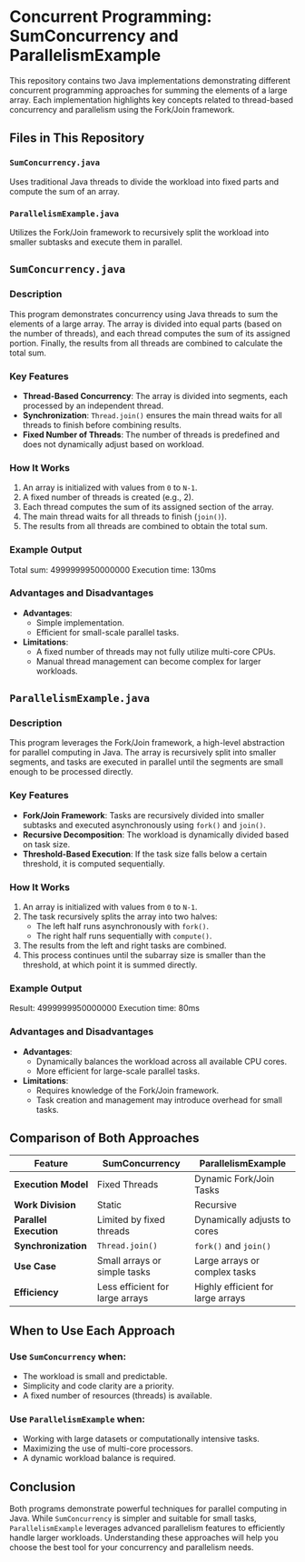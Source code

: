 # Concurrent Programming: SumConcurrency and ParallelismExample

This repository contains two Java implementations demonstrating different concurrent programming approaches for summing the elements of a large array. Each implementation highlights key concepts related to thread-based concurrency and parallelism using the Fork/Join framework.

## Files in This Repository

### `SumConcurrency.java`
Uses traditional Java threads to divide the workload into fixed parts and compute the sum of an array.

### `ParallelismExample.java`
Utilizes the Fork/Join framework to recursively split the workload into smaller subtasks and execute them in parallel.

## `SumConcurrency.java`

### Description
This program demonstrates concurrency using Java threads to sum the elements of a large array. The array is divided into equal parts (based on the number of threads), and each thread computes the sum of its assigned portion. Finally, the results from all threads are combined to calculate the total sum.

### Key Features
- **Thread-Based Concurrency**: The array is divided into segments, each processed by an independent thread.
- **Synchronization**: `Thread.join()` ensures the main thread waits for all threads to finish before combining results.
- **Fixed Number of Threads**: The number of threads is predefined and does not dynamically adjust based on workload.

### How It Works
1. An array is initialized with values from `0` to `N-1`.
2. A fixed number of threads is created (e.g., 2).
3. Each thread computes the sum of its assigned section of the array.
4. The main thread waits for all threads to finish (`join()`).
5. The results from all threads are combined to obtain the total sum.

### Example Output
Total sum: 4999999950000000
Execution time: 130ms

### Advantages and Disadvantages
- **Advantages**:
  - Simple implementation.
  - Efficient for small-scale parallel tasks.
- **Limitations**:
  - A fixed number of threads may not fully utilize multi-core CPUs.
  - Manual thread management can become complex for larger workloads.

## `ParallelismExample.java`

### Description
This program leverages the Fork/Join framework, a high-level abstraction for parallel computing in Java. The array is recursively split into smaller segments, and tasks are executed in parallel until the segments are small enough to be processed directly.

### Key Features
- **Fork/Join Framework**: Tasks are recursively divided into smaller subtasks and executed asynchronously using `fork()` and `join()`.
- **Recursive Decomposition**: The workload is dynamically divided based on task size.
- **Threshold-Based Execution**: If the task size falls below a certain threshold, it is computed sequentially.

### How It Works
1. An array is initialized with values from `0` to `N-1`.
2. The task recursively splits the array into two halves:
   - The left half runs asynchronously with `fork()`.
   - The right half runs sequentially with `compute()`.
3. The results from the left and right tasks are combined.
4. This process continues until the subarray size is smaller than the threshold, at which point it is summed directly.

### Example Output
Result: 4999999950000000
Execution time: 80ms


### Advantages and Disadvantages
- **Advantages**:
  - Dynamically balances the workload across all available CPU cores.
  - More efficient for large-scale parallel tasks.
- **Limitations**:
  - Requires knowledge of the Fork/Join framework.
  - Task creation and management may introduce overhead for small tasks.

## Comparison of Both Approaches

| Feature                | SumConcurrency               | ParallelismExample              |
|------------------------|------------------------------|----------------------------------|
| **Execution Model**    | Fixed Threads                | Dynamic Fork/Join Tasks         |
| **Work Division**      | Static                       | Recursive                       |
| **Parallel Execution** | Limited by fixed threads     | Dynamically adjusts to cores    |
| **Synchronization**    | `Thread.join()`              | `fork()` and `join()`           |
| **Use Case**           | Small arrays or simple tasks | Large arrays or complex tasks   |
| **Efficiency**         | Less efficient for large arrays | Highly efficient for large arrays |

## When to Use Each Approach

### Use `SumConcurrency` when:
- The workload is small and predictable.
- Simplicity and code clarity are a priority.
- A fixed number of resources (threads) is available.

### Use `ParallelismExample` when:
- Working with large datasets or computationally intensive tasks.
- Maximizing the use of multi-core processors.
- A dynamic workload balance is required.

## Conclusion
Both programs demonstrate powerful techniques for parallel computing in Java. While `SumConcurrency` is simpler and suitable for small tasks, `ParallelismExample` leverages advanced parallelism features to efficiently handle larger workloads. Understanding these approaches will help you choose the best tool for your concurrency and parallelism needs.
